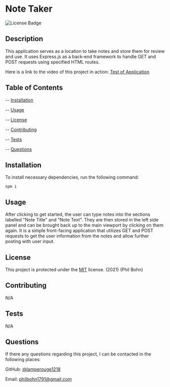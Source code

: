 # Note Taker 

![License Badge](https://img.shields.io/badge/license-MIT-blue)

## Description 

This application serves as a location to take notes and store them for review and use. It uses Express.js as a back-end framework to handle GET and POST requests using specified HTML routes. 

Here is a link to the video of this project in action: [Test of Application]()

## Table of Contents

-- [Installation](#installation)

-- [Usage](#usage)

-- [License](#license)

-- [Contributing](#contributing)

-- [Tests](#tests)

-- [Questions](#questions)

## Installation
  
To install necessary dependencies, run the following command:

    npm i

## Usage

After clicking to get started, the user can type notes into the sections labelled "Note Title" and "Note Text". They are then stored in the left side panel and can be brought back up to the main viewport by clicking on them again. It is a simple front-facing application that utilizes GET and POST requests to get the user information from the notes and allow further posting with user input. 

## License

This project is protected under the [MIT](https://choosealicense.com/licenses/mit/) license. (2021) (Phil Bohn)

## Contributing

N/A

## Tests

N/A

## Questions

If there any questions regarding this project, I can be contacted in the following places:

GitHub: [@lamperouge1218](https://github.com/lamperouge1218)

Email: philbohn1791@gmail.com
